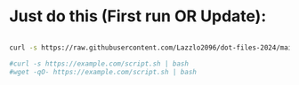 # Just do this (First run OR Update):

```sh

curl -s https://raw.githubusercontent.com/Lazzlo2096/dot-files-2024/main/install_or_update.sh | bash

#curl -s https://example.com/script.sh | bash
#wget -qO- https://example.com/script.sh | bash
```